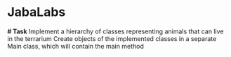 # JabaLabs
**# Task**
Implement a hierarchy of classes representing animals that can live in the terrarium
Create objects of the implemented classes in a separate Main class, which will contain the main method
